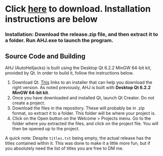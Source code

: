 # Click [here](https://github.com/racc-development/autohelljacks/releases) to download. Installation instructions are below
### Installation: Download the **release.zip** file, and then extract it to a folder. Run AHJ.exe to launch the program.
## Source Code and Building
AHJ (AutoHelljacks) is built using the Desktop Qt 6.2.2 MinGW 64-bit kit, provided by Qt. In order to build it, follow the instructions below.
1. Download Qt. [This](https://www.qt.io/download-qt-installer) links to an installer that can help you download the right version. As noted previously, AHJ is built with **Desktop Qt 6.2.2 MinGW 64-bit kit**. 
2. Once you have downloaded and installed Qt, launch Qt Creator. Do not create a project. 
3. Download the files in the repository. These will probably be in .zip format, so extract it to a folder. This folder will be where your project is.
4. Click on the Open button on the Welcome > Projects menu. Go to the folder where you extracted the files, and click on the project file. You will then be opened up to the project.

A quick note: Despite `titles.txt` being empty, the actual release has the titles contained within it. This was done to make it a little more fun, but if you absolutely need the list of titles you are free to DM me.

